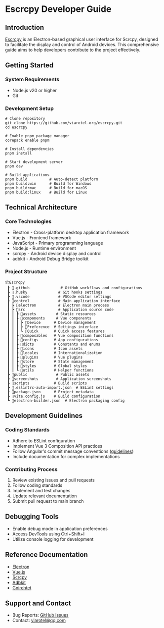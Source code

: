 # Escrcpy Developer Guide

## Introduction

[Escrcpy](https://github.com/viarotel-org/escrcpy) is an Electron-based graphical user interface for Scrcpy, designed to facilitate the display and control of Android devices. This comprehensive guide aims to help developers contribute to the project effectively.

## Getting Started

### System Requirements
- Node.js v20 or higher
- Git

### Development Setup
```shell
# Clone repository
git clone https://github.com/viarotel-org/escrcpy.git
cd escrcpy

# Enable pnpm package manager
corepack enable pnpm

# Install dependencies
pnpm install

# Start development server
pnpm dev

# Build applications
pnpm build          # Auto-detect platform
pnpm build:win      # Build for Windows
pnpm build:mac      # Build for macOS 
pnpm build:linux    # Build for Linux
```

## Technical Architecture

### Core Technologies
- Electron - Cross-platform desktop application framework
- Vue.js - Frontend framework
- JavaScript - Primary programming language
- Node.js - Runtime environment
- scrcpy - Android device display and control
- adbkit - Android Debug Bridge toolkit

### Project Structure
```
📦Escrcpy
 ┣ 📂.github              # GitHub workflows and configurations
 ┣ 📂.husky              # Git hooks settings
 ┣ 📂.vscode             # VSCode editor settings
 ┣ 📂control             # Main application interface
 ┃ ┣ 📂electron          # Electron main process
 ┃ ┣ 📂src               # Application source code
 ┃ ┃ ┣ 📂assets         # Static resources
 ┃ ┃ ┣ 📂components     # Vue components
 ┃ ┃ ┃ ┣ 📂Device      # Device management
 ┃ ┃ ┃ ┣ 📂Preference  # Settings interface
 ┃ ┃ ┃ ┗ 📂Quick       # Quick access features
 ┃ ┃ ┣ 📂composables   # Vue composition functions
 ┃ ┃ ┣ 📂configs       # App configurations
 ┃ ┃ ┣ 📂dicts         # Constants and enums
 ┃ ┃ ┣ 📂icons         # Icon assets
 ┃ ┃ ┣ 📂locales       # Internationalization
 ┃ ┃ ┣ 📂plugins       # Vue plugins
 ┃ ┃ ┣ 📂store         # State management
 ┃ ┃ ┣ 📂styles        # Global styles
 ┃ ┃ ┗ 📂utils         # Helper functions
 ┣ 📂public             # Public assets
 ┣ 📂screenshots        # Application screenshots
 ┣ 📂scripts           # Build scripts
 ┣ 📜.eslintrc-auto-import.json  # ESLint settings
 ┣ 📜package.json      # Project metadata
 ┣ 📜vite.config.js    # Build configuration
 ┗ 📜electron-builder.json  # Electron packaging config
```

## Development Guidelines

### Coding Standards
- Adhere to ESLint configuration
- Implement Vue 3 Composition API practices
- Follow Angular's commit message conventions ([guidelines](https://github.com/angular/angular/blob/22b96b9/CONTRIBUTING.md#-commit-message-guidelines))
- Include documentation for complex implementations

### Contributing Process
1. Review existing issues and pull requests
2. Follow coding standards
3. Implement and test changes
4. Update relevant documentation
5. Submit pull request to main branch

## Debugging Tools

- Enable debug mode in application preferences
- Access DevTools using Ctrl+Shift+I
- Utilize console logging for development

## Reference Documentation

- [Electron](https://www.electronjs.org/docs)
- [Vue.js](https://vuejs.org/)
- [Scrcpy](https://github.com/Genymobile/scrcpy)
- [Adbkit](https://github.com/DeviceFarmer/adbkit)
- [Gnirehtet](https://github.com/Genymobile/gnirehtet/)

## Support and Contact

- Bug Reports: [GitHub Issues](https://github.com/viarotel-org/escrcpy/issues)
- Contact: viarotel@qq.com